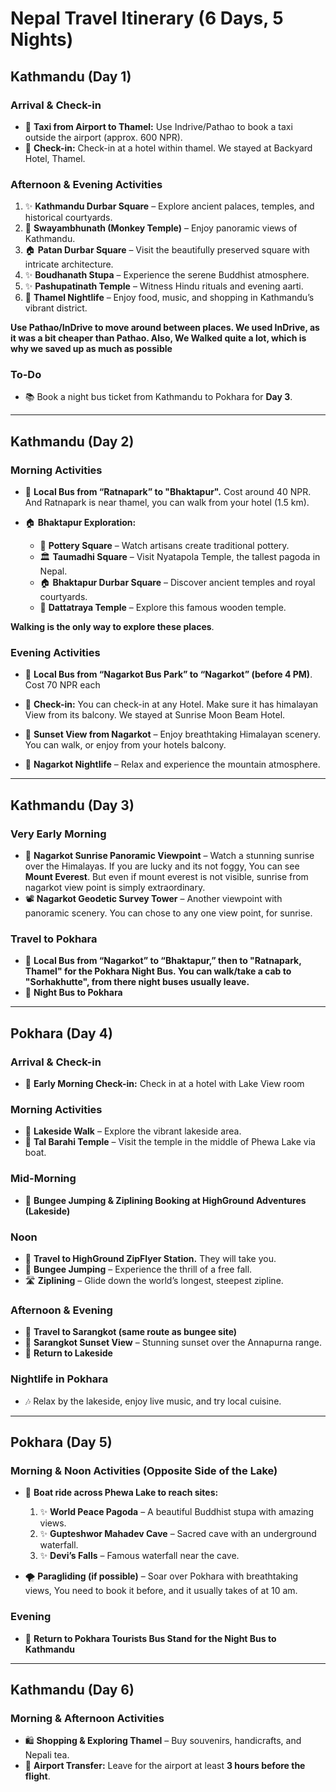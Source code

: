 # Nepal Travel Itinerary (6 Days, 5 Nights)

## Kathmandu (Day 1)

### Arrival & Check-in
- 🚊 **Taxi from Airport to Thamel:** Use Indrive/Pathao to book a taxi outside the airport (approx. 600 NPR).
- 🏨 **Check-in:** Check-in at a hotel within thamel. We stayed at Backyard Hotel, Thamel.

### Afternoon & Evening Activities
1. ✨ **Kathmandu Durbar Square** – Explore ancient palaces, temples, and historical courtyards.
2. 🐒 **Swayambhunath (Monkey Temple)** – Enjoy panoramic views of Kathmandu.
3. 🏠 **Patan Durbar Square** – Visit the beautifully preserved square with intricate architecture.
4. ✨ **Boudhanath Stupa** – Experience the serene Buddhist atmosphere.
5. ✨ **Pashupatinath Temple** – Witness Hindu rituals and evening aarti.
6. 🍻 **Thamel Nightlife** – Enjoy food, music, and shopping in Kathmandu’s vibrant district.

**Use Pathao/InDrive to move around between places. We used InDrive, as it was a bit cheaper than Pathao. Also, We Walked quite a lot, which is why we saved up as much as possible**

### To-Do
- 📚 Book a night bus ticket from Kathmandu to Pokhara for **Day 3**.

---

## Kathmandu (Day 2) 

### Morning Activities
- 🚊 **Local Bus from “Ratnapark” to "Bhaktapur".** Cost around 40 NPR. And Ratnapark is near thamel, you can walk from your hotel (1.5 km).

- 🏠 **Bhaktapur Exploration:**
  - 🎨 **Pottery Square** – Watch artisans create traditional pottery.
  - 🏛 **Taumadhi Square** – Visit Nyatapola Temple, the tallest pagoda in Nepal.
  - 🏠 **Bhaktapur Durbar Square** – Discover ancient temples and royal courtyards.
  - 🏡 **Dattatraya Temple** – Explore this famous wooden temple.

**Walking is the only way to explore these places**.

### Evening Activities
- 🚊 **Local Bus from “Nagarkot Bus Park” to “Nagarkot” (before 4 PM)**. Cost 70 NPR each

- 🏨 **Check-in:** You can check-in at any Hotel. Make sure it has himalayan View from its balcony. We stayed at Sunrise Moon Beam Hotel.
- 🌄 **Sunset View from Nagarkot** – Enjoy breathtaking Himalayan scenery. You can walk, or enjoy from your hotels balcony.
- 🎉 **Nagarkot Nightlife** – Relax and experience the mountain atmosphere.


---

## Kathmandu (Day 3) 

### Very Early Morning
- 🌅 **Nagarkot Sunrise Panoramic Viewpoint** – Watch a stunning sunrise over the Himalayas. If you are lucky and its not foggy, You can see **Mount Everest**. But even if mount everest is not visible, sunrise from nagarkot view point is simply extraordinary.
- 📽 **Nagarkot Geodetic Survey Tower** – Another viewpoint with panoramic scenery. You can chose to any one view point, for sunrise.

### Travel to Pokhara
- 🚊 **Local Bus from “Nagarkot” to “Bhaktapur,” then to "Ratnapark, Thamel" for the Pokhara Night Bus. You can walk/take a cab to "Sorhakhutte", from there night buses usually leave.**
- 🚊 **Night Bus to Pokhara**

---

## Pokhara (Day 4) 

### Arrival & Check-in

- 🏨 **Early Morning Check-in:** Check in at a hotel with Lake View room

### Morning Activities
- 🚶 **Lakeside Walk** – Explore the vibrant lakeside area.
- 🛶 **Tal Barahi Temple** – Visit the temple in the middle of Phewa Lake via boat.

### Mid-Morning
- 🎢 **Bungee Jumping & Ziplining Booking at HighGround Adventures (Lakeside)**

### Noon
- 🚊 **Travel to HighGround ZipFlyer Station.** They will take you.
- 🧧 **Bungee Jumping** – Experience the thrill of a free fall.
- 🛣 **Ziplining** – Glide down the world’s longest, steepest zipline.

### Afternoon & Evening
- 🚊 **Travel to Sarangkot (same route as bungee site)**
- 🌄 **Sarangkot Sunset View** – Stunning sunset over the Annapurna range.
- 🚊 **Return to Lakeside**

### Nightlife in Pokhara
- 🎶 Relax by the lakeside, enjoy live music, and try local cuisine.

---

## Pokhara (Day 5)

### Morning & Noon Activities (Opposite Side of the Lake)
- 🛶 **Boat ride across Phewa Lake to reach sites:**
  1. ✨ **World Peace Pagoda** – A beautiful Buddhist stupa with amazing views.
  2. ✨ **Gupteshwor Mahadev Cave** – Sacred cave with an underground waterfall.
  3. ✨ **Devi’s Falls** – Famous waterfall near the cave.

- 🌪 **Paragliding (if possible)** – Soar over Pokhara with breathtaking views, You need to book it before, and it usually takes of at 10 am.

### Evening
- 🚊 **Return to Pokhara Tourists Bus Stand for the Night Bus to Kathmandu**

---

## Kathmandu (Day 6)

### Morning & Afternoon Activities
- 🛍 **Shopping & Exploring Thamel** – Buy souvenirs, handicrafts, and Nepali tea.
- 🚊 **Airport Transfer:** Leave for the airport at least **3 hours before the flight**.
